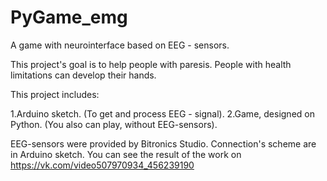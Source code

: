 # PyGame_emg
A game with neurointerface based on EEG - sensors.
 
This project's goal is to help people with paresis. People with health limitations can develop their hands.

This project includes:

1.Arduino sketch. (To get and process EEG - signal).
2.Game, designed on Python. (You also can play, without EEG-sensors).

EEG-sensors were provided by Bitronics Studio. Connection's scheme are in Arduino sketch. You can see the result of the work on https://vk.com/video507970934_456239190
